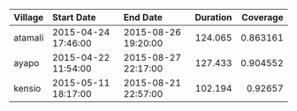 | Village   | Start Date          | End Date            |   Duration |   Coverage |
|:----------|:--------------------|:--------------------|-----------:|-----------:|
| atamali   | 2015-04-24 17:46:00 | 2015-08-26 19:20:00 |    124.065 |   0.863161 |
| ayapo     | 2015-04-22 11:54:00 | 2015-08-27 22:17:00 |    127.433 |   0.904552 |
| kensio    | 2015-05-11 18:17:00 | 2015-08-21 22:57:00 |    102.194 |   0.92657  |